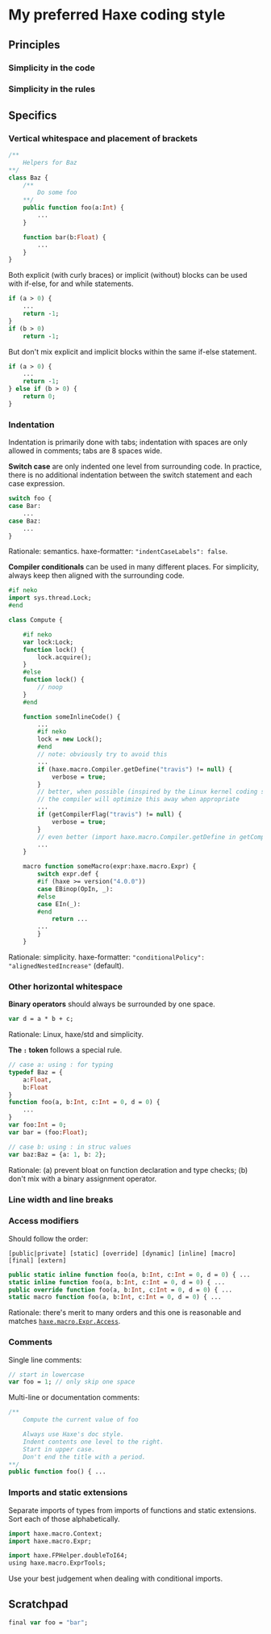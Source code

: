 # My preferred Haxe coding style


## Principles

### Simplicity in the code
### Simplicity in the rules


## Specifics

### Vertical whitespace and placement of brackets

```haxe
/**
	Helpers for Baz
**/
class Baz {
	/**
		Do some foo
	**/
	public function foo(a:Int) {
		...
	}

	function bar(b:Float) {
		...
	}
}
```

Both explicit (with curly braces) or implicit (without) blocks can be used with if-else, for and while statements.

```haxe
if (a > 0) {
	...
	return -1;
}
if (b > 0)
	return -1;
```

But don't mix explicit and implicit blocks within the same if-else statement.

```haxe
if (a > 0) {
	...
	return -1;
} else if (b > 0) {
	return 0;
}
```


### Indentation

Indentation is primarily done with tabs; indentation with spaces are only allowed in comments; tabs are 8 spaces wide.

**Switch case** are only indented one level from surrounding code.  In practice, there is no additional indentation between the switch statement and each case expression.

```haxe
switch foo {
case Bar:
	...
case Baz:
	...
}
```

Rationale: semantics.
haxe-formatter: `"indentCaseLabels": false`.

**Compiler conditionals** can be used in many different places.  For simplicity, always keep then aligned with the surrounding code.

```haxe
#if neko
import sys.thread.Lock;
#end

class Compute {

	#if neko
	var lock:Lock;
	function lock() {
		lock.acquire();
	}
	#else
	function lock() {
		// noop
	}
	#end

	function someInlineCode() {
		...
		#if neko
		lock = new Lock();
		#end
		// note: obviously try to avoid this
		...
		if (haxe.macro.Compiler.getDefine("travis") != null) {
			verbose = true;
		}
		// better, when possible (inspired by the Linux kernel coding style);
		// the compiler will optimize this away when appropriate
		...
		if (getCompilerFlag("travis") != null) {
			verbose = true;
		}
		// even better (import haxe.macro.Compiler.getDefine in getCompilerFlag;)
		...
	}

	macro function someMacro(expr:haxe.macro.Expr) {
		switch expr.def {
		#if (haxe >= version("4.0.0"))
		case EBinop(OpIn, _):
		#else
		case EIn(_):
		#end
			return ...
		...
		}
	}
```

Rationale: simplicity.
haxe-formatter: `"conditionalPolicy": "alignedNestedIncrease"` (default).


### Other horizontal whitespace

**Binary operators** should always be surrounded by one space.

```haxe
var d = a * b + c;
```

Rationale: Linux, haxe/std and simplicity.

**The `:` token** follows a special rule.

```haxe
// case a: using : for typing
typedef Baz = {
	a:Float,
	b:Float
}
function foo(a, b:Int, c:Int = 0, d = 0) {
	...
}
var foo:Int = 0;
var bar = (foo:Float);

// case b: using : in struc values
var baz:Baz = {a: 1, b: 2};
```

Rationale: (a) prevent bloat on function declaration and type checks; (b) don't mix with a binary assignment operator.

### Line width and line breaks

### Access modifiers

Should follow the order:

```
[public|private] [static] [override] [dynamic] [inline] [macro] [final] [extern]
```

```haxe
public static inline function foo(a, b:Int, c:Int = 0, d = 0) { ...
static inline function foo(a, b:Int, c:Int = 0, d = 0) { ...
public override function foo(a, b:Int, c:Int = 0, d = 0) { ...
static macro function foo(a, b:Int, c:Int = 0, d = 0) { ...
```

Rationale: there's merit to many orders and this one is reasonable and matches [`haxe.macro.Expr.Access`](https://github.com/HaxeFoundation/haxe/blob/456434674efae188514903163f703d1de33145c2/std/haxe/macro/Expr.hx#L813-L867).

### Comments

Single line comments:

```haxe
// start in lowercase
var foo = 1; // only skip one space
```

Multi-line or documentation comments:

```haxe
/**
	Compute the current value of foo

	Always use Haxe's doc style.
	Indent contents one level to the right.
	Start in upper case.
	Don't end the title with a period.
**/
public function foo() { ...
```

### Imports and static extensions

Separate imports of types from imports of functions and static extensions.  Sort each of those alphabetically.

```haxe
import haxe.macro.Context;
import haxe.macro.Expr;

import haxe.FPHelper.doubleToI64;
using haxe.macro.ExprTools;
```

Use your best judgement when dealing with conditional imports.


## Scratchpad


```haxe
final var foo = "bar";
```

